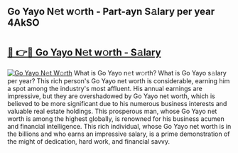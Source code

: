 ## Go Yayo N𝚎t w𝚘rth - Part-ayn S𝚊lary per year 4AkSO

# <h2><a href="http://gc0uub.nevu.top/?p=Go+Yayo">🔗 👉🔴 Go Yayo N𝚎t w𝚘rth - S𝚊lary</a></h2>

[![Go Yayo N𝚎t W𝚘rth](https://i.imgur.com/Oavwk0R.jpeg)](http://gc0uub.nevu.top/?p=Go+Yayo)
What is Go Yayo n𝚎t w𝚘rth? What is Go Yayo s𝚊lary per year?
This rich person's Go Yayo net worth is considerable, earning him a spot among the industry's most affluent. His annual earnings are impressive, but they are overshadowed by Go Yayo net worth, which is believed to be more significant due to his numerous business interests and valuable real estate holdings. This prosperous man, whose Go Yayo net worth is among the highest globally, is renowned for his business acumen and financial intelligence. This rich individual, whose Go Yayo net worth is in the billions and who earns an impressive salary, is a prime demonstration of the might of dedication, hard work, and financial savvy.
